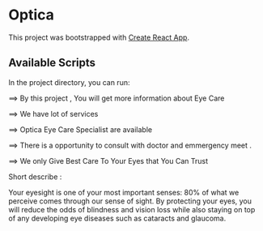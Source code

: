 # Optica

This project was bootstrapped with [Create React App](https://eye-care-optical.web.app/).

## Available Scripts

In the project directory, you can run:

==> By this project , You will get more information about Eye Care

==> We have lot of services

==> Optica Eye Care Specialist are available

==> There is a opportunity to consult with doctor and emmergency meet .

==> We only Give Best Care To Your Eyes  that You Can Trust

Short describe : 

Your eyesight is one of your most important senses: 80% of what we perceive comes through our sense of sight. By protecting your eyes, you will reduce the odds of blindness and vision loss while also staying on top of any developing eye diseases such as cataracts and glaucoma.
